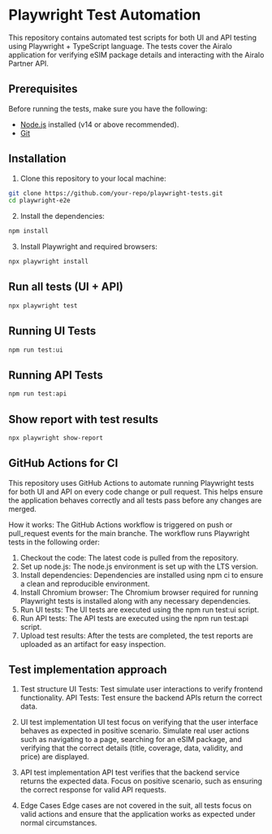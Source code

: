 # Playwright Test Automation

This repository contains automated test scripts for both UI and API testing using Playwright + TypeScript language. The tests cover the Airalo application for verifying eSIM package details and interacting with the Airalo Partner API.

## Prerequisites
Before running the tests, make sure you have the following:
- [Node.js](https://nodejs.org/) installed (v14 or above recommended).
- [Git](https://git-scm.com/)

## Installation

1. Clone this repository to your local machine:
```bash
git clone https://github.com/your-repo/playwright-tests.git
cd playwright-e2e
```
2. Install the dependencies:
```bash
npm install
```
3. Install Playwright and required browsers:
```bash
npx playwright install
```
## Run all tests (UI + API)
```bash
npx playwright test
```
## Running UI Tests
```bash
npm run test:ui
```
## Running API Tests
```bash
npm run test:api
```
## Show report with test results
```bash
npx playwright show-report
```
## GitHub Actions for CI

This repository uses GitHub Actions to automate running Playwright tests for both UI and API on every code change or pull request. This helps ensure the application behaves correctly and all tests pass before any changes are merged.

How it works:
The GitHub Actions workflow is triggered on push or pull_request events for the main branche. The workflow runs Playwright tests in the following order:

1. Checkout the code: The latest code is pulled from the repository.
2. Set up node.js: The node.js environment is set up with the LTS version.
3. Install dependencies: Dependencies are installed using npm ci to ensure a clean and reproducible environment.
4. Install Chromium browser: The Chromium browser required for running Playwright tests is installed along with any necessary dependencies.
5. Run UI tests: The UI tests are executed using the npm run test:ui script.
6. Run API tests: The API tests are executed using the npm run test:api script.
7. Upload test results: After the tests are completed, the test reports are uploaded as an artifact for easy inspection.


##  Test implementation approach
1. Test structure
UI Tests: Test simulate user interactions to verify frontend functionality.
API Tests: Test ensure the backend APIs return the correct data.

2. UI test implementation
UI test focus on verifying that the user interface behaves as expected in positive scenario. Simulate real user actions such as navigating to a page, searching for an eSIM package, and verifying that the correct details (title, coverage, data, validity, and price) are displayed.

3. API test implementation
API test verifies that the backend service returns the expected data. Focus on positive scenario, such as ensuring the correct response for valid API requests.

4. Edge Cases
Edge cases are not covered in the suit, all tests focus on valid actions and ensure that the application works as expected under normal circumstances.